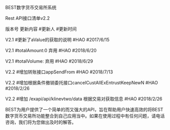 BEST数字货币交易所系统

Rest API接口清单v2.2

版本号	        更新内容	                                       #更新人	  #更新时间

V2.1	#更新了aValue的获取的说明	                                #HAO	    #2017/6/15

V2.1	#totalAmount:0  弃用	                                   #HAO	   #2018/6/20

V2.1	#totalVolume:   弃用	                                   #HAO	   #2018/6/29

V2.2	#增加转账接口appSendFrom	                                #HAO	    #2018/7/13

V2.2	#增加根据条件撤销委托接口cancelCustAllExEntrustKeepNewN	    #HAO	    #2018/2/26

V2.2	#增加 /exapi/api/klinevtwo/data  根据交易对获取信息	       #HAO     #2018/2/26

BEST为用户提供了一个简单的而又强大的API，旨在帮助用户快速高效的将BEST数字货币交易所功能整合到自己应用当中。如果在使用过程中有任何问题，请电话咨询，我们将为您做出及时的解答。
